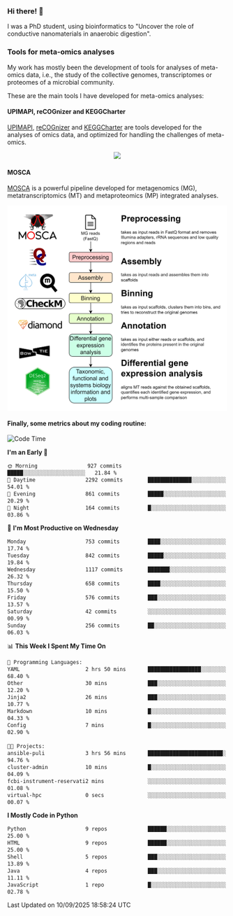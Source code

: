 ### Hi there! 👋

I was a PhD student, using bioinformatics to "Uncover the role of conductive nanomaterials in anaerobic digestion".

### Tools for meta-omics analyses

My work has mostly been the development of tools for analyses of meta-omics data, i.e., the study of the collective genomes, transcriptomes or proteomes of a microbial community.

These are the main tools I have developed for meta-omics analyses:

#### UPIMAPI, reCOGnizer and KEGGCharter

[UPIMAPI](https://github.com/iquasere/UPIMAPI), [reCOGnizer](https://github.com/iquasere/reCOGnizer) and [KEGGCharter](https://github.com/iquasere/KEGGCharter) are tools developed for the analyses of omics data, and optimized for handling the challenges of meta-omics.

<p align="center">
    <img src="assets/annotation_paper.png">
</p>

#### MOSCA

[MOSCA](https://github.com/iquasere/MOSCA) is a powerful pipeline developed for metagenomics (MG), metatranscriptomics (MT) and metaproteomics (MP) integrated analyses.

<p align="center">
    <img src="assets/mosca_workflow.png" align="center" width="700">
</p>


#### Finally, some metrics about my coding routine:

<!--START_SECTION:waka-->
![Code Time](http://img.shields.io/badge/Code%20Time-1%2C021%20hrs%2053%20mins-blue)

**I'm an Early 🐤** 

```text
🌞 Morning                927 commits         █████░░░░░░░░░░░░░░░░░░░░   21.84 % 
🌆 Daytime                2292 commits        ██████████████░░░░░░░░░░░   54.01 % 
🌃 Evening                861 commits         █████░░░░░░░░░░░░░░░░░░░░   20.29 % 
🌙 Night                  164 commits         █░░░░░░░░░░░░░░░░░░░░░░░░   03.86 % 
```
📅 **I'm Most Productive on Wednesday** 

```text
Monday                   753 commits         ████░░░░░░░░░░░░░░░░░░░░░   17.74 % 
Tuesday                  842 commits         █████░░░░░░░░░░░░░░░░░░░░   19.84 % 
Wednesday                1117 commits        ███████░░░░░░░░░░░░░░░░░░   26.32 % 
Thursday                 658 commits         ████░░░░░░░░░░░░░░░░░░░░░   15.50 % 
Friday                   576 commits         ███░░░░░░░░░░░░░░░░░░░░░░   13.57 % 
Saturday                 42 commits          ░░░░░░░░░░░░░░░░░░░░░░░░░   00.99 % 
Sunday                   256 commits         ██░░░░░░░░░░░░░░░░░░░░░░░   06.03 % 
```


📊 **This Week I Spent My Time On** 

```text
💬 Programming Languages: 
YAML                     2 hrs 50 mins       █████████████████░░░░░░░░   68.40 % 
Other                    30 mins             ███░░░░░░░░░░░░░░░░░░░░░░   12.20 % 
Jinja2                   26 mins             ███░░░░░░░░░░░░░░░░░░░░░░   10.77 % 
Markdown                 10 mins             █░░░░░░░░░░░░░░░░░░░░░░░░   04.33 % 
Config                   7 mins              █░░░░░░░░░░░░░░░░░░░░░░░░   02.90 % 

🐱‍💻 Projects: 
ansible-puli             3 hrs 56 mins       ████████████████████████░   94.76 % 
cluster-admin            10 mins             █░░░░░░░░░░░░░░░░░░░░░░░░   04.09 % 
fcbi-instrument-reservati2 mins              ░░░░░░░░░░░░░░░░░░░░░░░░░   01.08 % 
virtual-hpc              0 secs              ░░░░░░░░░░░░░░░░░░░░░░░░░   00.07 % 
```

**I Mostly Code in Python** 

```text
Python                   9 repos             ██████░░░░░░░░░░░░░░░░░░░   25.00 % 
HTML                     9 repos             ██████░░░░░░░░░░░░░░░░░░░   25.00 % 
Shell                    5 repos             ███░░░░░░░░░░░░░░░░░░░░░░   13.89 % 
Java                     4 repos             ███░░░░░░░░░░░░░░░░░░░░░░   11.11 % 
JavaScript               1 repo              █░░░░░░░░░░░░░░░░░░░░░░░░   02.78 % 
```




 Last Updated on 10/09/2025 18:58:24 UTC
<!--END_SECTION:waka-->
